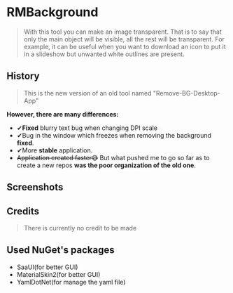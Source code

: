 
# RMBackground

> With this tool you can make an image transparent. That is to say that
> only the main object will be visible, all the rest will be
> transparent. For example, it can be useful when you want to download
> an icon to put it in a slideshow but unwanted white outlines are
> present.

## History
> This is the new version of an old tool named "Remove-BG-Desktop-App"

**However, there are many differences:** 

 - ✔**Fixed** blurry text bug when changing DPI scale
 - ✔Bug in the window which freezes when removing the background **fixed**.
 - ✔More **stable** application.
 - ~~Application created faster😅~~
But what pushed me to go so far as to create a new repos **was the poor organization of the old one**.
## Screenshots

## Credits

> There is currently no credit to be made
## Used NuGet's packages

 - SaaUI(for better GUI)
 - MaterialSkin2(for better GUI)
 - YamlDotNet(for manage the yaml file)
